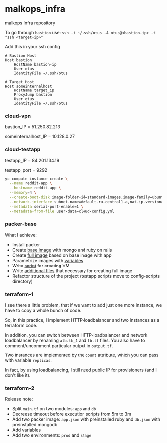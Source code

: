 # malkops_infra
malkops Infra repository

To go through `bastion` use: `ssh -i ~/.ssh/otus -A otus@<bastion-ip> -t "ssh <target-ip>"`

Add this in your ssh config
```config
# Bastion Host
Host bastion
    HostName bastion-ip
    User otus
    IdentityFile ~/.ssh/otus

# Target Host
Host someinternalhost
    HostName target_ip
    ProxyJump bastion
    User otus
    IdentityFile ~/.ssh/otus
```

### cloud-vpn

bastion_IP = 51.250.82.213

someinternalhost_IP = 10.128.0.27

### cloud-testapp

testapp_IP = 84.201.134.19

testapp_port = 9292

```bash
yc compute instance create \
  --name reddit-app \
  --hostname reddit-app \
  --memory=4 \
  --create-boot-disk image-folder-id=standard-images,image-family=ubuntu-1604-lts,size=10GB \
  --network-interface subnet-name=default-ru-central1-a,nat-ip-version=ipv4 \
  --metadata serial-port-enable=1 \
  --metadata-from-file user-data=cloud-config.yml
```

### packer-base

What I achieve:
 - Install packer
 - Create [base image](packer/ubuntu16.json) with mongo and ruby on rails
 - Create [full image](packer/immutable.json) based on base image with app
 - Parametrize images with [variables](variables.json.examples)
 - Write [script](create-reddit-vm.sh) for creating VM
 - Write [additional files](packer/files/) that necessary for creating full image
 - Refactor structure of the project (testapp scripts move to config-scripts directory)

### terraform-1

I see there a little problem, that if we want to add just one more instance, we have to copy a whole bunch of code.

So, in this practice, I implement HTTP-loadbalancer and two instances as a terraform code.

In addition, you can switch between HTTP-loadbalancer and network loadbalancer by renaming `alb.tb_1` and `lb.tf` files. You also have to comment/uncomment particular output in `output.tf`.

Two instances are implemented by the `count` attribute, which you can pass with variable `replicas`.

In fact, by using loadbalancing, I still need public IP for provisioners (and I don't like it).

### terraform-2

Release note:
  - Split `main.tf` on two modules: `app` and `db`
  - Decreese timeout before execution scripts from 5m to 3m
  - Add two packer image: `app.json` with preinstalled ruby and `db.json` with preinstalled mongodb
  - Add variables
  - Add two environments: `prod` and `stage`
